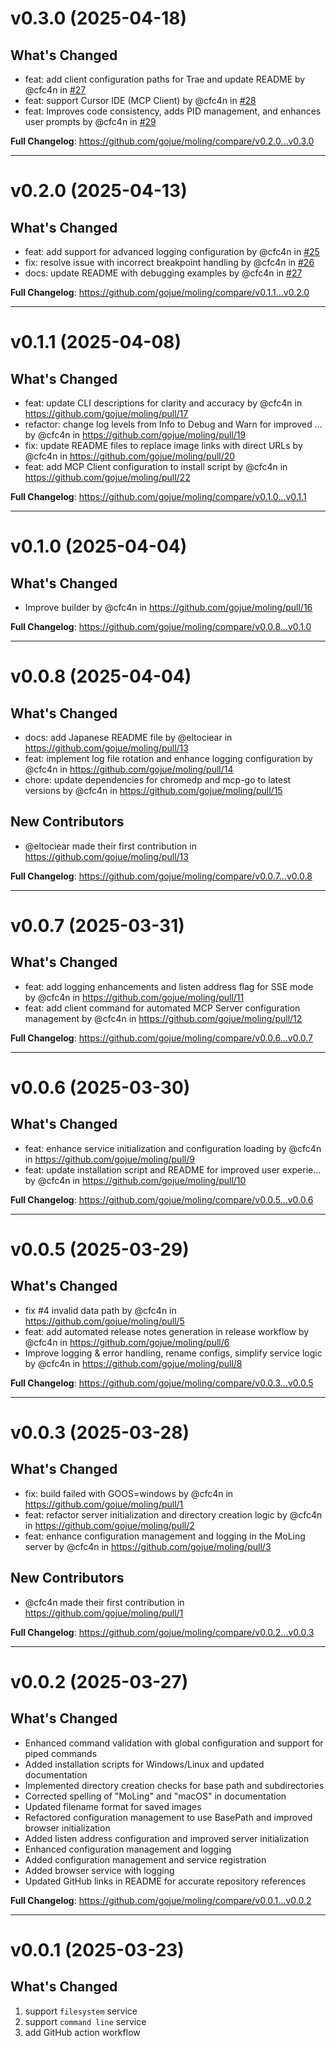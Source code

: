 # v0.3.0 (2025-04-18)

## What's Changed

* feat: add client configuration paths for Trae and update README by @cfc4n
  in [#27](https://github.com/gojue/moling/pull/27)
* feat: support Cursor IDE (MCP Client) by @cfc4n in [#28](https://github.com/gojue/moling/pull/28)
* feat: Improves code consistency, adds PID management, and enhances user prompts by @cfc4n
  in [#29](https://github.com/gojue/moling/pull/29)

**Full Changelog**: https://github.com/gojue/moling/compare/v0.2.0...v0.3.0
<hr>

# v0.2.0 (2025-04-13)

## What's Changed

* feat: add support for advanced logging configuration by @cfc4n in [#25](https://github.com/gojue/moling/pull/25)
* fix: resolve issue with incorrect breakpoint handling by @cfc4n in [#26](https://github.com/gojue/moling/pull/26)
* docs: update README with debugging examples by @cfc4n in [#27](https://github.com/gojue/moling/pull/27)

**Full Changelog**: https://github.com/gojue/moling/compare/v0.1.1...v0.2.0
<hr>

# v0.1.1 (2025-04-08)
## What's Changed

* feat: update CLI descriptions for clarity and accuracy by @cfc4n in https://github.com/gojue/moling/pull/17
* refactor: change log levels from Info to Debug and Warn for improved … by @cfc4n
  in https://github.com/gojue/moling/pull/19
* fix: update README files to replace image links with direct URLs by @cfc4n in https://github.com/gojue/moling/pull/20
* feat: add MCP Client configuration to install script by @cfc4n in https://github.com/gojue/moling/pull/22

**Full Changelog**: https://github.com/gojue/moling/compare/v0.1.0...v0.1.1
<hr>

# v0.1.0 (2025-04-04)

## What's Changed

* Improve builder by @cfc4n in https://github.com/gojue/moling/pull/16

**Full Changelog**: https://github.com/gojue/moling/compare/v0.0.8...v0.1.0
<hr>

# v0.0.8 (2025-04-04)

## What's Changed

* docs: add Japanese README file by @eltociear in https://github.com/gojue/moling/pull/13
* feat: implement log file rotation and enhance logging configuration by @cfc4n
  in https://github.com/gojue/moling/pull/14
* chore: update dependencies for chromedp and mcp-go to latest versions by @cfc4n
  in https://github.com/gojue/moling/pull/15

## New Contributors

* @eltociear made their first contribution in https://github.com/gojue/moling/pull/13

**Full Changelog**: https://github.com/gojue/moling/compare/v0.0.7...v0.0.8
<hr>

# v0.0.7 (2025-03-31)

## What's Changed

* feat: add logging enhancements and listen address flag for SSE mode by @cfc4n
  in https://github.com/gojue/moling/pull/11
* feat: add client command for automated MCP Server configuration management by @cfc4n
  in https://github.com/gojue/moling/pull/12

**Full Changelog**: https://github.com/gojue/moling/compare/v0.0.6...v0.0.7
<hr>

# v0.0.6 (2025-03-30)

## What's Changed

* feat: enhance service initialization and configuration loading by @cfc4n in https://github.com/gojue/moling/pull/9
* feat: update installation script and README for improved user experie… by @cfc4n
  in https://github.com/gojue/moling/pull/10

**Full Changelog**: https://github.com/gojue/moling/compare/v0.0.5...v0.0.6
<hr>

# v0.0.5 (2025-03-29)
## What's Changed

* fix #4 invalid data path by @cfc4n in https://github.com/gojue/moling/pull/5
* feat: add automated release notes generation in release workflow by @cfc4n in https://github.com/gojue/moling/pull/6
* Improve logging & error handling, rename configs, simplify service logic by @cfc4n
  in https://github.com/gojue/moling/pull/8

**Full Changelog**: https://github.com/gojue/moling/compare/v0.0.3...v0.0.5
<hr>

# v0.0.3 (2025-03-28)
## What's Changed

* fix: build failed with GOOS=windows by @cfc4n in https://github.com/gojue/moling/pull/1
* feat: refactor server initialization and directory creation logic by @cfc4n in https://github.com/gojue/moling/pull/2
* feat: enhance configuration management and logging in the MoLing server by @cfc4n
  in https://github.com/gojue/moling/pull/3

## New Contributors

* @cfc4n made their first contribution in https://github.com/gojue/moling/pull/1

**Full Changelog**: https://github.com/gojue/moling/compare/v0.0.2...v0.0.3
<hr>

# v0.0.2 (2025-03-27)

## What's Changed
- Enhanced command validation with global configuration and support for piped commands
- Added installation scripts for Windows/Linux and updated documentation
- Implemented directory creation checks for base path and subdirectories
- Corrected spelling of "MoLing" and "macOS" in documentation
- Updated filename format for saved images
- Refactored configuration management to use BasePath and improved browser initialization
- Added listen address configuration and improved server initialization
- Enhanced configuration management and logging
- Added configuration management and service registration
- Added browser service with logging
- Updated GitHub links in README for accurate repository references

**Full Changelog**: https://github.com/gojue/moling/compare/v0.0.1...v0.0.2
<hr>

# v0.0.1 (2025-03-23)

## What's Changed
1. support `filesystem` service
2. support `command line` service
3. add GitHub action workflow

